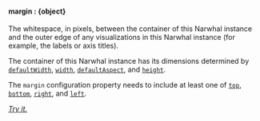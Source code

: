#### **margin** : {object}



The whitespace, in pixels, between the container of this Narwhal instance and the outer edge of any visualizations in this Narwhal instance (for example, the labels or axis titles). 

The container of this Narwhal instance has its dimensions determined by [`defaultWidth`](#config_config.chart.defaultWidth), [`width`](#config_config.chart.width), [`defaultAspect`](#config_config.chart.defaultWidth), and [`height`](#config_config.chart.height).

The `margin` configuration property needs to include at least one of [`top`](#config_config.chart.margin.top), [`bottom`](#config_config.chart.margin.bottom), [`right`](#config_config.chart.margin.right), and [`left`](#config_config.chart.margin.left).

*[Try it.](http://jsfiddle.net/forio/EKzLt/)*



